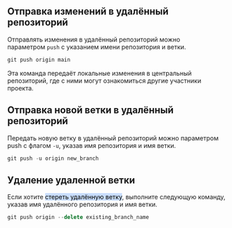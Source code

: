 ## Отправка изменений в удалённый репозиторий

  
Отправлять изменения в удалённый репозиторий можно параметром `push` с указанием имени репозитория и ветки.  
  

```js
git push origin main
```

  
Эта команда передаёт локальные изменения в центральный репозиторий, где с ними могут ознакомиться другие участники проекта.


## Отправка новой ветки в удалённый репозиторий

  
Передать новую ветку в удалённый репозиторий можно параметром push с флагом `-u`, указав имя репозитория и имя ветки.  
  

```js
git push -u origin new_branch
```

## Удаление удаленной ветки

Если хотите <mark style="background: #ADCCFFA6;">стереть удалённую ветку</mark>, выполните следующую команду, указав имя удалённого репозитория и имя ветки.

```js
git push origin --delete existing_branch_name
```

